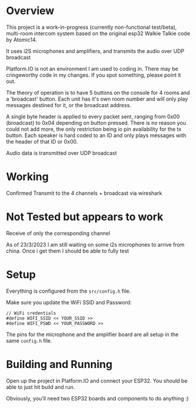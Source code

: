 # Overview
This project is a work-in-progress (currently non-functional test/beta), multi-room intercom system based on the original esp32 Walkie Talkie code by Atomic14.

It uses i2S microphones and amplifiers, and transmits the audio over UDP broadcast

Platform.IO is not an environment I am used to coding in. There may be cringeworthy code in my changes. If you spot something, please point it out.

The theory of operation is to have 5 buttons on the console for 4 rooms and a 'broadcast' button. Each unit has it's own room number and will only play messages destined for it, or the broadcast address.

A single byte header is applied to every packet sent, ranging from 0x00 (broadcast) to 0x04 depending on button pressed.  There is no reason you could not add more, the only restriction being io pin availability for the tx button.  Each speaker is hard coded to an ID and only plays messages with the header of that ID or 0x00.

Audio data is transmitted over UDP broadcast


# Working
Confirmed Transmit to the 4 channels + broadcast via wireshark

# Not Tested but appears to work
Receive of only the corresponding channel

As of 23/3/2023 I am still waiting on some i2s microphones to arrive from china.  Once i get them I should be able to fully test

# Setup

Everything is configured from the `src/config.h` file.

Make sure you update the WiFi SSID and Password:

```
// WiFi credentials
#define WIFI_SSID << YOUR_SSID >>
#define WIFI_PSWD << YOUR_PASSWORD >>
```

The pins for the microphone and the amplifier board are all setup in the same `config.h` file.

# Building and Running

Open up the project in Platform.IO and connect your ESP32. You should be able to just hit build and run.

Obviously, you'll need two ESP32 boards and components to do anything :)
